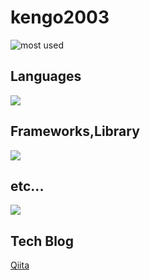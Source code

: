 # kengo2003

![most used](https://github-readme-stats.vercel.app/api/top-langs?username=kengo2003&show_icons=false&locale=en&layout=compact)

## Languages
<img src="https://skillicons.dev/icons?i=html,css,js,typescript,rust,java,python," /> <br />
## Frameworks,Library
<img src="https://skillicons.dev/icons?i=nextjs,react,nest,astro,nodejs,prisma,tailwind," /><br />

## etc...
<img src="https://skillicons.dev/icons?i=yarn,bun,cloudflare,gcp,supabase,figma,github"><br />

## Tech Blog
[Qiita](https://qiita.com/Kengo2003)
